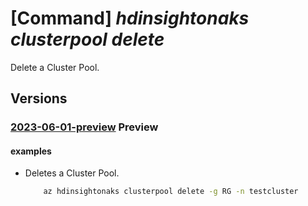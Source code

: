 # [Command] _hdinsightonaks clusterpool delete_

Delete a Cluster Pool.

## Versions

### [2023-06-01-preview](/Resources/mgmt-plane/L3N1YnNjcmlwdGlvbnMve30vcmVzb3VyY2Vncm91cHMve30vcHJvdmlkZXJzL21pY3Jvc29mdC5oZGluc2lnaHQvY2x1c3RlcnBvb2xzL3t9/2023-06-01-preview.xml) **Preview**

<!-- mgmt-plane /subscriptions/{}/resourcegroups/{}/providers/microsoft.hdinsight/clusterpools/{} 2023-06-01-preview -->

#### examples

- Deletes a Cluster Pool.
    ```bash
        az hdinsightonaks clusterpool delete -g RG -n testcluster
    ```

